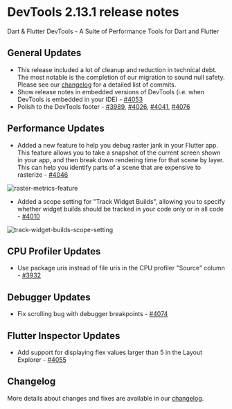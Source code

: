 # DevTools 2.13.1 release notes

Dart & Flutter DevTools - A Suite of Performance Tools for Dart and Flutter

## General Updates
* This release included a lot of cleanup and reduction in technical debt. The most notable is the completion of our
migration to sound null safety. Please see our
[changelog](https://github.com/flutter/devtools/blob/master/CHANGELOG.md) for a detailed list of commits.
* Show release notes in embedded versions of DevTools (i.e. when DevTools is embedded in your IDE) - [#4053](https://github.com/flutter/devtools/pull/4053)
* Polish to the DevTools footer - [#3989](https://github.com/flutter/devtools/pull/3989),
[#4026](https://github.com/flutter/devtools/pull/4026),
[#4041](https://github.com/flutter/devtools/pull/4041),
[#4076](https://github.com/flutter/devtools/pull/4076)

## Performance Updates
* Added a new feature to help you debug raster jank in your Flutter app. This feature allows you to take a snapshot
of the current screen shown in your app, and then break down rendering time for that scene by layer. This can help you
identify parts of a scene that are expensive to rasterize - [#4046](https://github.com/flutter/devtools/pull/4046)

![raster-metrics-feature]({{site.url}}/tools/devtools/release-notes/images-2.13.1/image1.png "raster metrics feature")

* Added a scope setting for "Track Widget Builds", allowing you to specify whether widget builds should be tracked in
your code only or in all code - [#4010](https://github.com/flutter/devtools/pull/4010)

![track-widget-builds-scope-setting]({{site.url}}/tools/devtools/release-notes/images-2.13.1/image2.png "track widget builds scope setting")

## CPU Profiler Updates
* Use package uris instead of file uris in the CPU profiler "Source" column - [#3932](https://github.com/flutter/devtools/pull/3932)

## Debugger Updates
* Fix scrolling bug with debugger breakpoints - [#4074](https://github.com/flutter/devtools/pull/4074)

## Flutter Inspector Updates
* Add support for displaying flex values larger than 5 in the Layout Explorer - [#4055](https://github.com/flutter/devtools/pull/4055)

## Changelog
More details about changes and fixes are available in our
[changelog](https://github.com/flutter/devtools/blob/master/CHANGELOG.md).
